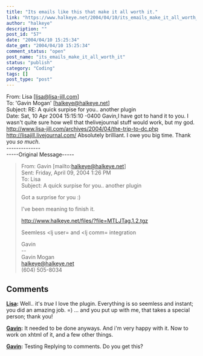 ```yaml
---
title: "Its emails like this that make it all worth it."
link: "https://www.halkeye.net/2004/04/10/its_emails_make_it_all_worth_it/"
author: "halkeye"
description: ""
post_id: "57"
date: "2004/04/10 15:25:34"
date_gmt: "2004/04/10 15:25:34"
comment_status: "open"
post_name: "its_emails_make_it_all_worth_it"
status: "publish"
category: "Coding"
tags: []
post_type: "post"
---
```


From: Lisa [lisa@lisa-jill.com]  
To: 'Gavin Mogan' [halkeye@halkeye.net]  
Subject: RE: A quick surpise for you.. another plugin  
Date: Sat, 10 Apr 2004 15:15:10 -0400 Gavin,I have got to hand it to you. I wasn't quite sure how well that thelivejournal stuff would work, but my god. http://www.lisa-jill.com/archives/2004/04/the-trip-to-dc.php  
http://lisajill.livejournal.com/ Absolutely brilliant. I owe you big time. Thank you *so much*.  
\--------------  
\-----Original Message-----  
> From: Gavin [mailto:halkeye@halkeye.net]  
> Sent: Friday, April 09, 2004 1:26 PM  
> To: Lisa  
> Subject: A quick surpise for you.. another plugin  
>  
> Got a surprise for you :)  
>  
>  
> I've been meaning to finish it.  
>  
> <http://www.halkeye.net/files/?file=MTLJTag.1.2.tgz>  
>  
> Seemless <lj user= and <lj comm= integration  
>  
> Gavin  
> \--  
> Gavin Mogan  
> halkeye@halkeye.net  
> (604) 505-8034

## Comments

**[Lisa](#45 "2004-04-11 15:29:17"):** Well.. it's *true* I love the plugin. Everything is so seemless and instant; you did an amazing job. =) ... and you put up with me, that takes a special person; thank you!

**[Gavin](#46 "2004-04-11 16:33:21"):** It needed to be done anyways. And i'm very happy with it. Now to work on xhtml of it, and a few other things.

**[Gavin](#47 "2004-04-11 20:12:04"):** Testing Replying to comments. Do you get this?

